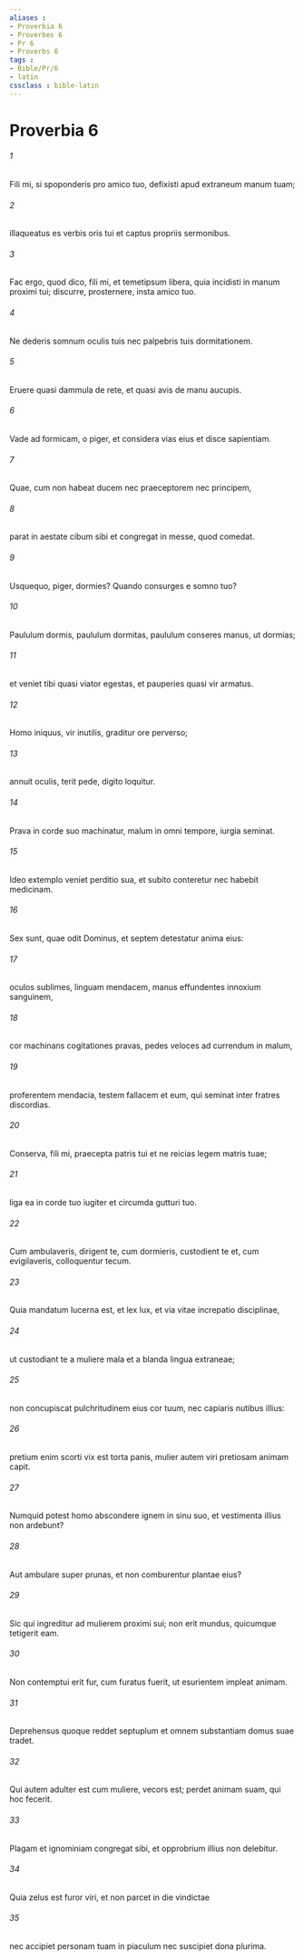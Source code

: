 ```yaml
---
aliases : 
- Proverbia 6
- Proverbes 6
- Pr 6
- Proverbs 6
tags : 
- Bible/Pr/6
- latin
cssclass : bible-latin
---
```


# Proverbia 6

###### 1
Fili mi, si spoponderis pro amico tuo, defixisti apud extraneum manum tuam;
###### 2
illaqueatus es verbis oris tui et captus propriis sermonibus.
###### 3
Fac ergo, quod dico, fili mi, et temetipsum libera, quia incidisti in manum proximi tui; discurre, prosternere, insta amico tuo.
###### 4
Ne dederis somnum oculis tuis nec palpebris tuis dormitationem.
###### 5
Eruere quasi dammula de rete, et quasi avis de manu aucupis.
###### 6
Vade ad formicam, o piger, et considera vias eius et disce sapientiam.
###### 7
Quae, cum non habeat ducem nec praeceptorem nec principem,
###### 8
parat in aestate cibum sibi et congregat in messe, quod comedat.
###### 9
Usquequo, piger, dormies? Quando consurges e somno tuo?
###### 10
Paululum dormis, paululum dormitas, paululum conseres manus, ut dormias;
###### 11
et veniet tibi quasi viator egestas, et pauperies quasi vir armatus.
###### 12
Homo iniquus, vir inutilis, graditur ore perverso;
###### 13
annuit oculis, terit pede, digito loquitur.
###### 14
Prava in corde suo machinatur, malum in omni tempore, iurgia seminat.
###### 15
Ideo extemplo veniet perditio sua, et subito conteretur nec habebit medicinam.
###### 16
Sex sunt, quae odit Dominus, et septem detestatur anima eius:
###### 17
oculos sublimes, linguam mendacem, manus effundentes innoxium sanguinem,
###### 18
cor machinans cogitationes pravas, pedes veloces ad currendum in malum,
###### 19
proferentem mendacia, testem fallacem et eum, qui seminat inter fratres discordias.
###### 20
Conserva, fili mi, praecepta patris tui et ne reicias legem matris tuae;
###### 21
liga ea in corde tuo iugiter et circumda gutturi tuo.
###### 22
Cum ambulaveris, dirigent te, cum dormieris, custodient te et, cum evigilaveris, colloquentur tecum.
###### 23
Quia mandatum lucerna est, et lex lux, et via vitae increpatio disciplinae,
###### 24
ut custodiant te a muliere mala et a blanda lingua extraneae;
###### 25
non concupiscat pulchritudinem eius cor tuum, nec capiaris nutibus illius:
###### 26
pretium enim scorti vix est torta panis, mulier autem viri pretiosam animam capit.
###### 27
Numquid potest homo abscondere ignem in sinu suo, et vestimenta illius non ardebunt?
###### 28
Aut ambulare super prunas, et non comburentur plantae eius?
###### 29
Sic qui ingreditur ad mulierem proximi sui; non erit mundus, quicumque tetigerit eam.
###### 30
Non contemptui erit fur, cum furatus fuerit, ut esurientem impleat animam.
###### 31
Deprehensus quoque reddet septuplum et omnem substantiam domus suae tradet.
###### 32
Qui autem adulter est cum muliere, vecors est; perdet animam suam, qui hoc fecerit.
###### 33
Plagam et ignominiam congregat sibi, et opprobrium illius non delebitur.
###### 34
Quia zelus est furor viri, et non parcet in die vindictae
###### 35
nec accipiet personam tuam in piaculum nec suscipiet dona plurima.
